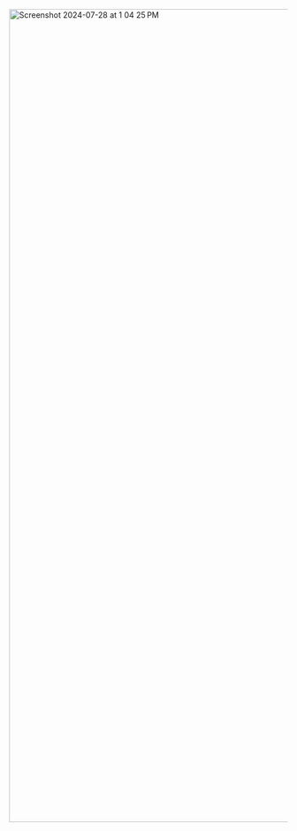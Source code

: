 <img width="1470" alt="Screenshot 2024-07-28 at 1 04 25 PM" src="https://github.com/user-attachments/assets/dd20e7f6-f25b-4a05-9c07-18b23c6e7ec7">
